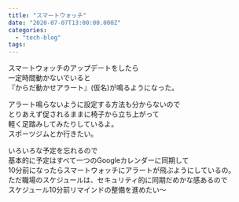 ```yaml
---
title: "スマートウォッチ"
date: "2020-07-07T13:00:00.000Z"
categories: 
  - "tech-blog"
tags: 
---
```


スマートウォッチのアップデートをしたら  
一定時間動かないでいると  
『からだ動かせアラート』(仮名)が鳴るようになった。

アラート鳴らないように設定する方法も分からないので  
とりあえず促されるままに椅子から立ち上がって  
軽く足踏みしてみたりしているよ。  
スポーツジムとか行きたい。

いろいろな予定を忘れるので  
基本的に予定はすべて一つのGoogleカレンダーに同期して  
10分前になったらスマートウォッチにアラートが飛ぶようにしているの。  
ただ職場のスケジュールは、セキュリティ的に同期だめかな感あるので  
スケジュール10分前リマインドの整備を進めたい〜
